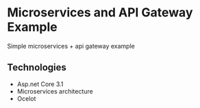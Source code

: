 # Microservices and API Gateway Example

Simple microservices + api gateway example

## Technologies 
- Asp.net Core 3.1
- Microservices architecture
- Ocelot

